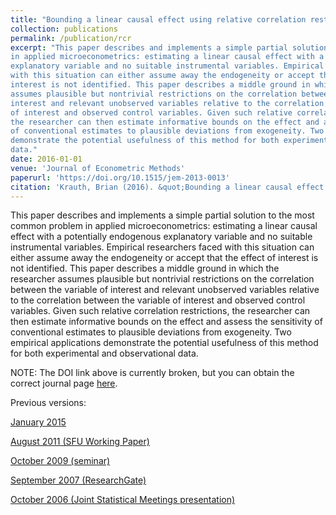 ```yaml
---
title: "Bounding a linear causal effect using relative correlation restrictions"
collection: publications
permalink: /publication/rcr
excerpt: "This paper describes and implements a simple partial solution to the most common problem
in applied microeconometrics: estimating a linear causal effect with a potentially endogenous
explanatory variable and no suitable instrumental variables. Empirical researchers faced
with this situation can either assume away the endogeneity or accept that the effect of
interest is not identified. This paper describes a middle ground in which the researcher
assumes plausible but nontrivial restrictions on the correlation between the variable of
interest and relevant unobserved variables relative to the correlation between the variable
of interest and observed control variables. Given such relative correlation restrictions,
the researcher can then estimate informative bounds on the effect and assess the sensitivity
of conventional estimates to plausible deviations from exogeneity. Two empirical applications
demonstrate the potential usefulness of this method for both experimental and observational
data."
date: 2016-01-01
venue: 'Journal of Econometric Methods'
paperurl: 'https://doi.org/10.1515/jem-2013-0013'
citation: 'Krauth, Brian (2016). &quot;Bounding a linear causal effect using relative correlation restrictions.&quot; <i>Journal of Econometric Methods</i>. 5(1).'
---
```

This paper describes and implements a simple partial solution to the most common problem
in applied microeconometrics: estimating a linear causal effect with a potentially endogenous
explanatory variable and no suitable instrumental variables. Empirical researchers faced
with this situation can either assume away the endogeneity or accept that the effect of
interest is not identified. This paper describes a middle ground in which the researcher
assumes plausible but nontrivial restrictions on the correlation between the variable of
interest and relevant unobserved variables relative to the correlation between the variable
of interest and observed control variables. Given such relative correlation restrictions,
the researcher can then estimate informative bounds on the effect and assess the sensitivity
of conventional estimates to plausible deviations from exogeneity. Two empirical applications
demonstrate the potential usefulness of this method for both experimental and observational
data.

NOTE: The DOI link above is currently broken, but you can obtain the correct journal page
[here](https://www.degruyter.com/view/journals/jem/5/1/article-p117.xml).

Previous versions:

[January 2015](http://www.sfu.ca/~bkrauth/papers/rcr.pdf)

[August 2011 (SFU Working Paper)](http://summit.sfu.ca/item/10925)

[October 2009 (seminar)](https://www.uvic.ca/socialsciences/economics/assets/docs/pastdept-3/krauth.pdf)

[September 2007 (ResearchGate)](https://www.researchgate.net/profile/Brian_Krauth/publication/228654123_Bounding_a_Linear_Causal_Effect_Using_Relative_Correlation_Restrictions/links/00b49535accb54fa6e000000/Bounding-a-Linear-Causal-Effect-Using-Relative-Correlation-Restrictions.pdf)

[October 2006 (Joint Statistical Meetings presentation)](http://www.sfu.ca/~bkrauth/papers/cmu.pdf)



